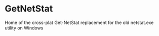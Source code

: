 # GetNetStat
Home of the cross-plat  Get-NetStat replacement for the old netstat.exe utility on Windows
